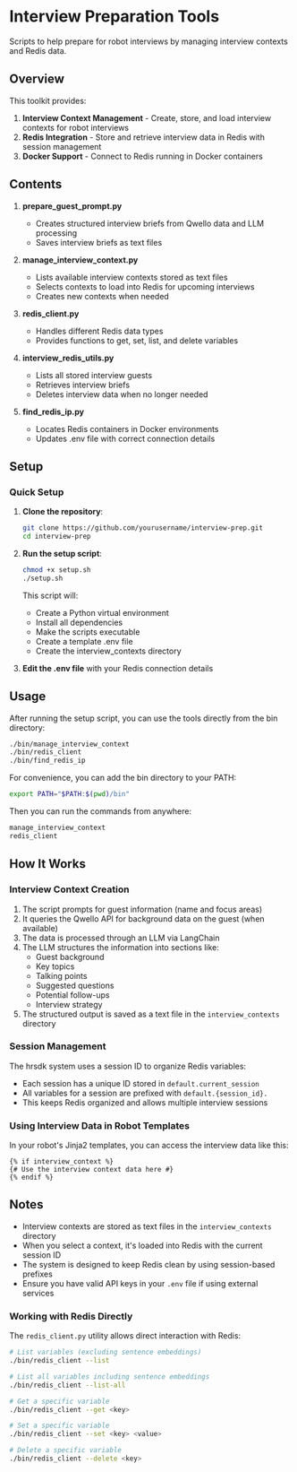 # Interview Preparation Tools

Scripts to help prepare for robot interviews by managing interview contexts and Redis data.

## Overview

This toolkit provides:

1. **Interview Context Management** - Create, store, and load interview contexts for robot interviews
2. **Redis Integration** - Store and retrieve interview data in Redis with session management
3. **Docker Support** - Connect to Redis running in Docker containers

## Contents

1. **prepare_guest_prompt.py**  
   - Creates structured interview briefs from Qwello data and LLM processing
   - Saves interview briefs as text files

2. **manage_interview_context.py**  
   - Lists available interview contexts stored as text files
   - Selects contexts to load into Redis for upcoming interviews
   - Creates new contexts when needed

3. **redis_client.py**  
   - Handles different Redis data types
   - Provides functions to get, set, list, and delete variables

4. **interview_redis_utils.py**  
   - Lists all stored interview guests
   - Retrieves interview briefs
   - Deletes interview data when no longer needed

5. **find_redis_ip.py**
   - Locates Redis containers in Docker environments
   - Updates .env file with correct connection details

## Setup

### Quick Setup

1. **Clone the repository**:
   ```bash
   git clone https://github.com/yourusername/interview-prep.git
   cd interview-prep
   ```

2. **Run the setup script**:
   ```bash
   chmod +x setup.sh
   ./setup.sh
   ```

   This script will:
   - Create a Python virtual environment
   - Install all dependencies
   - Make the scripts executable
   - Create a template .env file
   - Create the interview_contexts directory

3. **Edit the .env file** with your Redis connection details


## Usage

After running the setup script, you can use the tools directly from the bin directory:

```bash
./bin/manage_interview_context
./bin/redis_client
./bin/find_redis_ip
```

For convenience, you can add the bin directory to your PATH:
```bash
export PATH="$PATH:$(pwd)/bin"
```

Then you can run the commands from anywhere:
```bash
manage_interview_context
redis_client
```

## How It Works

### Interview Context Creation

1. The script prompts for guest information (name and focus areas)
2. It queries the Qwello API for background data on the guest (when available)
3. The data is processed through an LLM via LangChain
4. The LLM structures the information into sections like:
   - Guest background
   - Key topics
   - Talking points
   - Suggested questions
   - Potential follow-ups
   - Interview strategy
5. The structured output is saved as a text file in the `interview_contexts` directory

### Session Management

The hrsdk system uses a session ID to organize Redis variables:
- Each session has a unique ID stored in `default.current_session`
- All variables for a session are prefixed with `default.{session_id}.`
- This keeps Redis organized and allows multiple interview sessions

### Using Interview Data in Robot Templates

In your robot's Jinja2 templates, you can access the interview data like this:
```jinja
{% if interview_context %}
{# Use the interview context data here #}
{% endif %}
```

## Notes

- Interview contexts are stored as text files in the `interview_contexts` directory
- When you select a context, it's loaded into Redis with the current session ID
- The system is designed to keep Redis clean by using session-based prefixes
- Ensure you have valid API keys in your `.env` file if using external services

### Working with Redis Directly

The `redis_client.py` utility allows direct interaction with Redis:

```bash
# List variables (excluding sentence embeddings)
./bin/redis_client --list

# List all variables including sentence embeddings
./bin/redis_client --list-all

# Get a specific variable
./bin/redis_client --get <key>

# Set a specific variable
./bin/redis_client --set <key> <value>

# Delete a specific variable
./bin/redis_client --delete <key>
```
